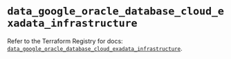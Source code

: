 # `data_google_oracle_database_cloud_exadata_infrastructure`

Refer to the Terraform Registry for docs: [`data_google_oracle_database_cloud_exadata_infrastructure`](https://registry.terraform.io/providers/hashicorp/google/6.9.0/docs/data-sources/oracle_database_cloud_exadata_infrastructure).
